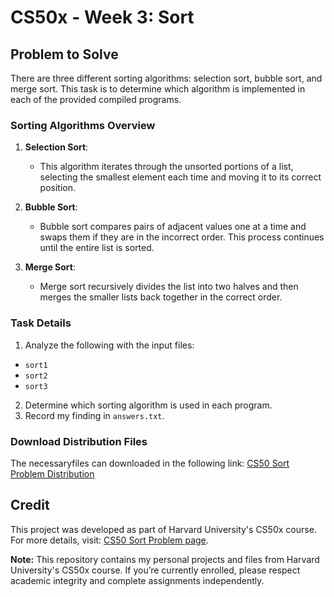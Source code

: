 # CS50x - Week 3: Sort

## Problem to Solve

There are three different sorting algorithms: selection sort, bubble sort, and merge sort. This task is to determine which algorithm is implemented in each of the provided compiled programs.

### Sorting Algorithms Overview

1. **Selection Sort**: 
   - This algorithm iterates through the unsorted portions of a list, selecting the smallest element each time and moving it to its correct position.
  
2. **Bubble Sort**: 
   - Bubble sort compares pairs of adjacent values one at a time and swaps them if they are in the incorrect order. This process continues until the entire list is sorted.

3. **Merge Sort**: 
   - Merge sort recursively divides the list into two halves and then merges the smaller lists back together in the correct order.

### Task Details

1. Analyze the following with the input files:
- `sort1`
- `sort2`
- `sort3`
2. Determine which sorting algorithm is used in each program.
3. Record my finding in `answers.txt`.

### Download Distribution Files

The necessaryfiles can downloaded in the following link:
[CS50 Sort Problem Distribution](https://cs50.harvard.edu/x/2024/psets/3/sort/)

## Credit

This project was developed as part of Harvard University's CS50x course. For more details, visit:  [CS50 Sort Problem page](https://cs50.harvard.edu/x/2024/psets/3/sort/).

**Note:** This repository contains my personal projects and files from Harvard University's CS50x course. If you’re currently enrolled, please respect academic integrity and complete assignments independently.
